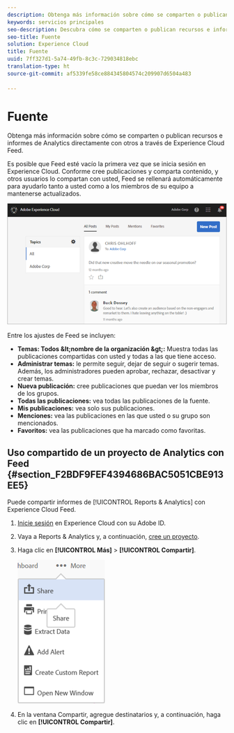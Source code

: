 ```yaml
---
description: Obtenga más información sobre cómo se comparten o publican recursos e informes de Analytics directamente con otros a través de Experience Cloud Feed.
keywords: servicios principales
seo-description: Descubra cómo se comparten o publican recursos e informes de Adobe Analytics directamente con otros a través de Experience Cloud Feed.
seo-title: Fuente
solution: Experience Cloud
title: Fuente
uuid: 7ff327d1-5a74-49fb-8c3c-729034818ebc
translation-type: ht
source-git-commit: af5339fe58ce884345804574c209907d6504a483

---
```



# Fuente

Obtenga más información sobre cómo se comparten o publican recursos e informes de Analytics directamente con otros a través de Experience Cloud Feed.

Es posible que Feed esté vacío la primera vez que se inicia sesión en Experience Cloud. Conforme cree publicaciones y comparta contenido, y otros usuarios lo compartan con usted, Feed se rellenará automáticamente para ayudarlo tanto a usted como a los miembros de su equipo a mantenerse actualizados.

![](assets/posts.png)

Entre los ajustes de Feed se incluyen:

* **Temas: Todos \&lt;nombre de la organización \&gt;:** Muestra todas las publicaciones compartidas con usted y todas a las que tiene acceso.
* **Administrar temas:** le permite seguir, dejar de seguir o sugerir temas. Además, los administradores pueden aprobar, rechazar, desactivar y crear temas.
* **Nueva publicación:** cree publicaciones que puedan ver los miembros de los grupos.
* **Todas las publicaciones:** vea todas las publicaciones de la fuente.
* **Mis publicaciones:** vea solo sus publicaciones.
* **Menciones:** vea las publicaciones en las que usted o su grupo son mencionados.
* **Favoritos:** vea las publicaciones que ha marcado como favoritas.

## Uso compartido de un proyecto de Analytics con Feed {#section_F2BDF9FEF4394686BAC5051CBE913EE5}

Puede compartir informes de [!UICONTROL Reports &amp; Analytics] con Experience Cloud Feed.

1. [Inicie sesión](admin-getting-started/getting-started-experience-cloud.md#topic_AC564B6795334DE39359ADD87F52F2E0) en Experience Cloud con su Adobe ID.

1. Vaya a Reports &amp; Analytics y, a continuación, [cree un proyecto](https://marketing.adobe.com/resources/help/es_ES/analytics/analysis-workspace/?f=freeform_overview).

1. Haga clic en **[!UICONTROL Más]** &gt; **[!UICONTROL Compartir]**.

   ![](assets/share_report.png)

1. En la ventana Compartir, agregue destinatarios y, a continuación, haga clic en **[!UICONTROL Compartir]**.
